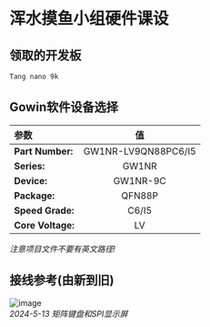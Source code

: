 # 浑水摸鱼小组硬件课设 #  

## 领取的开发板 ##

```markdown
Tang nano 9k
```

## Gowin软件设备选择 ##

| 参数 | 值 |
| :----- | :-----: |
| **Part Number:** | GW1NR-LV9QN88PC6/I5 |
| **Series:** | GW1NR |
| **Device:** | GW1NR-9C |
| **Package:** | QFN88P |
| **Speed Grade:** | C6/I5 |
| **Core Voltage:** | LV |

*注意项目文件不要有英文路径!*  

## 接线参考(由新到旧) ##

![image](https://github.com/Momuhoka/HardwareDesign/blob/main/photos/2024-5-13.jpg)  
*2024-5-13 矩阵键盘和SPI显示屏*
